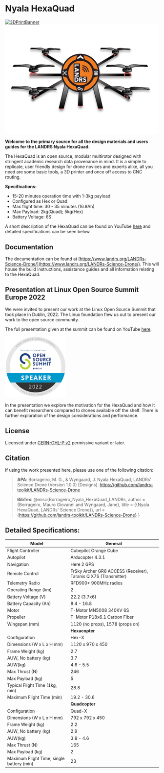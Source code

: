 # Nyala HexaQuad

<a href="https://github.com/landrs-toolkit/LANDRs-Science-Drone">
         <img alt="3DPrintBanner" src="https://img.shields.io/badge/Version%3A-Release%201.0-brightgreen">
 </a>

<img alt="LogoDiagram" src="docs/Images/HexaQuadLogo.svg" width=600>


**Welcome to the primary source for all the design materials and users guides for the LANDRS Nyala HexaQuad.**


The HexaQuad is an open source, modular multirotor designed with stringent academic research data provenance in mind.
It is a simple to replicate, user friendly design for drone novices and experts alike, all you need are some basic tools, a 3D printer and once off access to CNC routing.

**Specifications:**
* 15-20 minutes operation time with 1-3kg payload
* Configured as Hex or Quad
* Max flight time: 30 - 35 minutes (16.8Ah)
* Max Payload: 2kg(Quad); 5kg(Hex)
* Battery Voltage: 6S

A short description of the HexaQuad can be found on YouTube [here](https://youtu.be/huQ6nF6V_Ks) and detailed specifications can be seen below.

## Documentation

The documentation can be found at [https://www.landrs.org/LANDRs-Science-Drone/](https://www.landrs.org/LANDRs-Science-Drone/). This will house the build instructions, assistance guides and all information relating to the HexaQuad.

## Presentation at Linux Open Source Summit Europe 2022
We were invited to present our work at the Linux Open Source Summit that took place in Dublin, 2022. The Linux foundation flew us out to present our work to the open source community.

The full presentation given at the summit can be found on YouTube [here](https://youtu.be/drAO9xs3WeU).

<img alt="LogoDiagram" src="docs/Images/Aesthetic/SpeakerBadge.png" width=200>

In the presentation we explore the motivation for the HexaQuad and how it can benefit researchers compared to drones available off the shelf. There is further exploration of the design considerations and performance.

## License
Licensed under [CERN-OHL-P v2](https://cern.ch/cern-ohl) permissive variant or later.

## Citation
If using the work presented here, please use one of the following citation:

> **APA**: Borrageiro, M. G., & Wyngaard, J. Nyala HexaQuad, LANDRs' Science Drone (Version 1.0.0) [Designs]. https://github.com/landrs-toolkit/LANDRs-Science-Drone

> **BibTex**: @misc{Borrageiro_Nyala_HexaQuad_LANDRs,
author = {Borrageiro, Mauro Giovanni and Wyngaard, Jane},
title = {{Nyala HexaQuad, LANDRs' Science Drone}},
url = {https://github.com/landrs-toolkit/LANDRs-Science-Drone}
}

## Detailed Specifications:
| **Model**                             | **General**                                               |
|-------------------------------------------|-----------------------------------------------------------------|
| Flight Controller                         | Cubepilot Orange Cube                                           |
| Autopilot                                 | Arducopter 4.3.1                                                |
| Navigation                                | Here 2 GPS                                                      |
| Remote Control                            | FrSky Archer GR8 ACCESS (Receiver), Taranis Q X7S (Transmitter) |
| Telemetry Radio                           | RFD900+ 900MHz radios                                           |
| Operating Range (km)                      | 2                                                               |
| Battery Voltage (V)                       | 22.2 (3.7x6)                                           |
| Battery Capacity (Ah)                     | 8.4 - 16.8                                                      |
| Motor                                     | T-Motor MN5008 340KV 6S                                         |
| Propeller                                 | T-Motor P18x6.1 Carbon Fiber                              |
| Wingspan (mm)                             | 1120 (no props), 1578 (props on)                                |
|                                           | **Hexacopter**                                             |
| Configuration                             | Hex-X                                                           |
| Dimensions (W x L x H mm)    | 1120 x 970 x 450                                        |
| Frame Weight (kg)                         | 2.7                                                             |
| AUW, No battery (kg)                | 3.7                                                             |
| AUW(kg)                             | 4.6 - 5.5                                                       |
| Max Thrust (N)                            | 246                                                             |
| Max Payload (kg)                          | 5                                                               |
| Typical Flight Time (1kg, min)            | 28.8                                                            |
| Maximum Flight Time (min)                 | 19.2 - 30.6                                                     |
|                                           | **Quadcopter**                                             |
| Configuration                             | Quad-X                                                          |
| Dimensions (W x L x H mm)     | 792 x 792 x 450                                         |
| Frame Weight (kg)                         | 2.2                                                             |
| AUW, No battery (kg)                | 2.9                                                             |
| AUW(kg)                             | 3.8 - 4.6                                                       |
| Max Thrust (N)                            | 165                                                             |
| Max Payload (kg)                          | 2                                                               |
| Maximum Flight Time, single battery (min) | 23                                                              |
